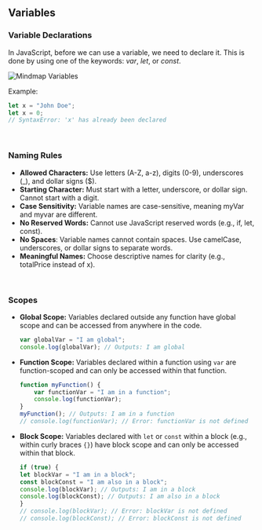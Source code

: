## Variables

### Variable Declarations
In JavaScript, before we can use a variable, we need to declare it. This is done by using one of the keywords: *var*, *let*, or *const*.

![Mindmap Variables](../img/declaring-variables.png)

Example: 
```jsx
let x = "John Doe";
let x = 0;
// SyntaxError: 'x' has already been declared
```

&nbsp; 

### Naming Rules
- **Allowed Characters:** Use letters (A-Z, a-z), digits (0-9), underscores (_), and dollar signs ($).
- **Starting Character:** Must start with a letter, underscore, or dollar sign. Cannot start with a digit.
- **Case Sensitivity:** Variable names are case-sensitive, meaning myVar and myvar are different.
- **No Reserved Words:** Cannot use JavaScript reserved words (e.g., if, let, const).
- **No Spaces**: Variable names cannot contain spaces. Use camelCase, underscores, or dollar signs to separate words.
- **Meaningful Names:** Choose descriptive names for clarity (e.g., totalPrice instead of x).

&nbsp; 

### Scopes
- **Global Scope:** Variables declared outside any function have global scope and can be accessed from anywhere in the code.
    
    ```jsx
    var globalVar = "I am global";
    console.log(globalVar); // Outputs: I am global
    ```
    
- **Function Scope:** Variables declared within a function using `var` are function-scoped and can only be accessed within that function.
    
    ```jsx
    function myFunction() {
        var functionVar = "I am in a function";
        console.log(functionVar);
    }
    myFunction(); // Outputs: I am in a function
    // console.log(functionVar); // Error: functionVar is not defined
    ```
    
- **Block Scope:** Variables declared with `let` or `const` within a block (e.g., within curly braces `{}`) have block scope and can only be accessed within that block.

    ```jsx
    if (true) {
    let blockVar = "I am in a block";
    const blockConst = "I am also in a block";
    console.log(blockVar); // Outputs: I am in a block
    console.log(blockConst); // Outputs: I am also in a block
    }
    // console.log(blockVar); // Error: blockVar is not defined
    // console.log(blockConst); // Error: blockConst is not defined
    ```